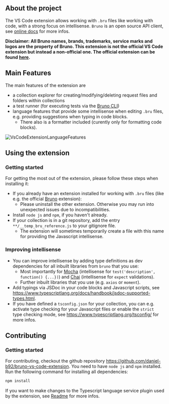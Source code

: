 ## About the project

The VS Code extension allows working with `.bru` files like working with code, with a strong focus on intellisense. `Bruno` is an open source API client, see [online docs](https://docs.usebruno.com/) for more infos.

**Disclaimer: All Bruno names, brands, trademarks, service marks and logos are the property of Bruno. This extension is not the official VS Code extension but instead a non-official one. The official extension can be found [here](https://marketplace.visualstudio.com/items?itemName=bruno-api-client.bruno).**

## Main Features

The main features of the extension are

- a collection explorer for creating/modifying/deleting request files and folders within collections
- a test runner (for executing tests via the [Bruno CLI](https://www.npmjs.com/package/@usebruno/cli))
- language features that provide some intellisense when editing `.bru` files, e.g. providing suggestions when typing in code blocks.
  - There also is a formatter included (curently only for formatting code blocks).

![VsCodeExtensionLanguageFeatures](https://github.com/user-attachments/assets/c558b1bf-5a0a-45c0-bd03-eea25728edec)


## Using the extension

### Getting started

For getting the most out of the extension, please follow these steps when installing it:

- If you already have an extension installed for working with `.bru` files (like e.g. the official [Bruno](https://marketplace.visualstudio.com/items?itemName=bruno-api-client.bruno) extension):
  - Please uninstall the other extension. Otherwise you may run into unexpected issues due to incompatibilities.
- Install `node js` and `npm`, if you haven't already.
- If your collection is in a git repository, add the entry `**/__temp_bru_reference.js` to your gitignore file.
  - The extension will sometimes temporarily create a file with this name for providing the Javascript intellisense.

### Improving intellisense
- You can improve intellisense by adding type definitions as dev dependencies for all inbuilt libraries from `bruno` that you use:
  - Most importantly for [Mocha](https://www.npmjs.com/package/@types/mocha) (intellisense for `test('description', function() {...})`) and [Chai](https://www.npmjs.com/package/@types/chai) (intellisense for `expect` validations).
  - Further inbuilt libraries that you use (e.g. `axios` or `moment`).
- Add typings via JSDoc in your code blocks and Javascript scripts, see https://www.typescriptlang.org/docs/handbook/jsdoc-supported-types.html.
- If you have defined a `tsconfig.json` for your collection, you can e.g. activate type checking for your Javascript files or enable the `strict` type checking mode, see https://www.typescriptlang.org/tsconfig/ for more infos.

## Contributing

### Getting started

For contributing, checkout the github repository https://github.com/daniel-b92/bruno-vs-code-extension.
You need to have `node js` and `npm` installed.
Run the following command for installing all dependencies:

```bash
npm install
```

If you want to make changes to the Typescript language service plugin used by the extension, see [Readme](./src/tsPlugin/README.md) for more infos.
